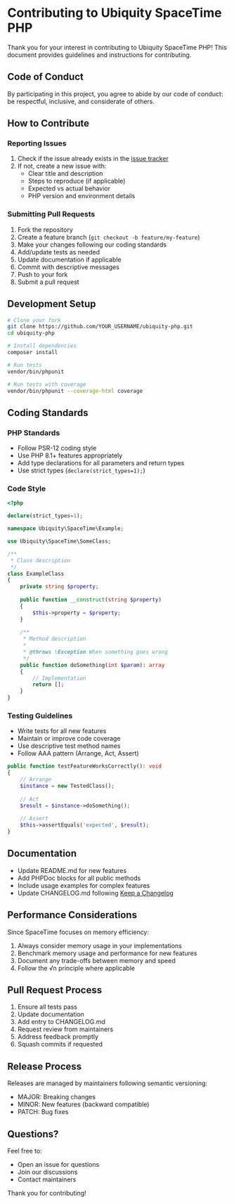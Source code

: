 # Contributing to Ubiquity SpaceTime PHP

Thank you for your interest in contributing to Ubiquity SpaceTime PHP! This document provides guidelines and instructions for contributing.

## Code of Conduct

By participating in this project, you agree to abide by our code of conduct: be respectful, inclusive, and considerate of others.

## How to Contribute

### Reporting Issues

1. Check if the issue already exists in the [issue tracker](https://github.com/ubiquity/spacetime-php/issues)
2. If not, create a new issue with:
   - Clear title and description
   - Steps to reproduce (if applicable)
   - Expected vs actual behavior
   - PHP version and environment details

### Submitting Pull Requests

1. Fork the repository
2. Create a feature branch (`git checkout -b feature/my-feature`)
3. Make your changes following our coding standards
4. Add/update tests as needed
5. Update documentation if applicable
6. Commit with descriptive messages
7. Push to your fork
8. Submit a pull request

## Development Setup

```bash
# Clone your fork
git clone https://github.com/YOUR_USERNAME/ubiquity-php.git
cd ubiquity-php

# Install dependencies
composer install

# Run tests
vendor/bin/phpunit

# Run tests with coverage
vendor/bin/phpunit --coverage-html coverage
```

## Coding Standards

### PHP Standards

- Follow PSR-12 coding style
- Use PHP 8.1+ features appropriately
- Add type declarations for all parameters and return types
- Use strict types (`declare(strict_types=1);`)

### Code Style

```php
<?php

declare(strict_types=1);

namespace Ubiquity\SpaceTime\Example;

use Ubiquity\SpaceTime\SomeClass;

/**
 * Class description
 */
class ExampleClass
{
    private string $property;
    
    public function __construct(string $property)
    {
        $this->property = $property;
    }
    
    /**
     * Method description
     * 
     * @throws \Exception When something goes wrong
     */
    public function doSomething(int $param): array
    {
        // Implementation
        return [];
    }
}
```

### Testing Guidelines

- Write tests for all new features
- Maintain or improve code coverage
- Use descriptive test method names
- Follow AAA pattern (Arrange, Act, Assert)

```php
public function testFeatureWorksCorrectly(): void
{
    // Arrange
    $instance = new TestedClass();
    
    // Act
    $result = $instance->doSomething();
    
    // Assert
    $this->assertEquals('expected', $result);
}
```

## Documentation

- Update README.md for new features
- Add PHPDoc blocks for all public methods
- Include usage examples for complex features
- Update CHANGELOG.md following [Keep a Changelog](https://keepachangelog.com/)

## Performance Considerations

Since SpaceTime focuses on memory efficiency:

1. Always consider memory usage in your implementations
2. Benchmark memory usage and performance for new features
3. Document any trade-offs between memory and speed
4. Follow the √n principle where applicable

## Pull Request Process

1. Ensure all tests pass
2. Update documentation
3. Add entry to CHANGELOG.md
4. Request review from maintainers
5. Address feedback promptly
6. Squash commits if requested

## Release Process

Releases are managed by maintainers following semantic versioning:

- MAJOR: Breaking changes
- MINOR: New features (backward compatible)
- PATCH: Bug fixes

## Questions?

Feel free to:
- Open an issue for questions
- Join our discussions
- Contact maintainers

Thank you for contributing!